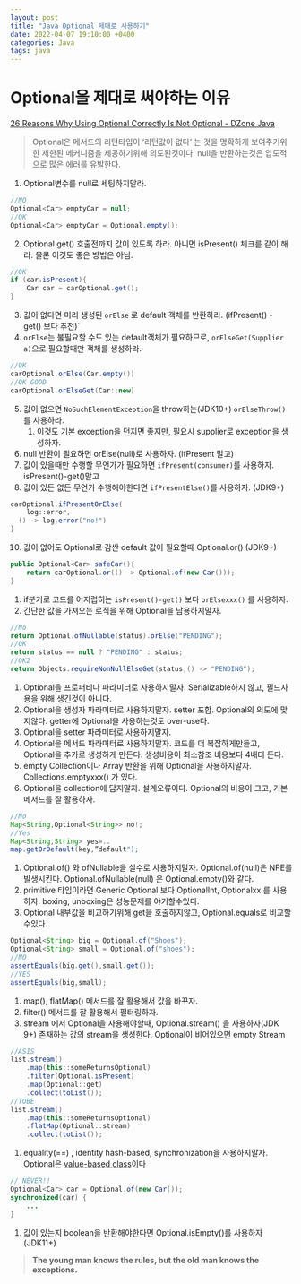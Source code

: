 ```yaml
---
layout: post
title: "Java Optional 제대로 사용하기"
date: 2022-04-07 19:10:00 +0400
categories: Java
tags: java
---
```

# Optional을 제대로 써야하는 이유

[26 Reasons Why Using Optional Correctly Is Not Optional - DZone Java](https://dzone.com/articles/using-optional-correctly-is-not-optional)

> Optional은 메서드의 리턴타입이 ‘리턴값이 없다’ 는 것을 명확하게 보여주기위한 제한된 메커니즘을 제공하기위해 의도된것이다. null을 반환하는것은 압도적으로 많은 에러를 유발한다.
> 
1. Optional변수를 null로 세팅하지말라.

```java
//NO
Optional<Car> emptyCar = null;
//OK
Optional<Car> emptyCar = Optional.empty();
```

2. Optional.get() 호출전까지 값이 있도록 하라.
아니면 isPresent() 체크를 같이 해라. 물론 이것도 좋은 방법은 아님.

```java
//OK
if (car.isPresent){
	Car car = carOptional.get();
}
```

3. 값이 없다면 미리 생성된 `orElse` 로 default 객체를 반환하라. (ifPresent() - get() 보다 추천)`
4. `orElse`는 불필요할 수도 있는 default객체가 필요하므로, `orElseGet(Supplier a)`으로 필요할때만 객체를 생성하라.

```java
//OK
carOptional.orElse(Car.empty())
//OK GOOD
carOptional.orElseGet(Car::new)
```

5. 값이 없으면 `NoSuchElementException`을 throw하는(JDK10+) `orElseThrow()` 를 사용하라.
    1. 이것도 기본 exception을 던지면 좋지만, 필요시 supplier로 exception을 생성하자.
6. null 반환이 필요하면 orElse(null)로 사용하자. (ifPresent 말고)
7. 값이 있을때만 수행할 무언가가 필요하면 `ifPresent(consumer)`를 사용하자. isPresent()-get()말고
8. 값이 있든 없든 무언가 수행해야한다면 `ifPresentElse()`를 사용하자. (JDK9+) 

```java
carOptional.ifPresentOrElse(
	log::error,
  () -> log.error("no!")
}
```

 10. 값이 없어도 Optional로 감싼 default 값이 필요할때 Optional.or() (JDK9+)

```java
public Optional<Car> safeCar(){
	return carOptional.or(() -> Optional.of(new Car()));
}
```

1. if분기로 코드를 어지럽히는 `isPresent()-get()` 보다 `orElsexxx()` 를 사용하자.
2. 간단한 값을 가져오는 로직을 위해 Optional을 남용하지말자.

```java
//No
return Optional.ofNullable(status).orElse("PENDING");
//OK
return status == null ? "PENDING" : status;
//OK2
return Objects.requireNonNullElseGet(status,() -> "PENDING");
```

1. Optional을 프로퍼티나 파라미터로 사용하지말자. Serializable하지 않고, 필드사용을 위해 생긴것이 아니다.
2. Optional을 생성자 파라미터로 사용하지말자. setter 포함.
Optional의 의도에 맞지않다.
getter에 Optional을 사용하는것도 over-use다.
3. Optional을 setter 파라미터로 사용하지말자.
4. Optional을 메서드 파라미터로 사용하지말자.
코드를 더 복잡하게만들고, Optional을 추가로 생성하게 만든다. 생성비용이 최소참조 비용보다 4배더 든다.
5. empty Collection이나 Array 반환을 위해 Optional을 사용하지말자.
Collections.emptyxxx() 가 있다.
6. Optional을 collection에 담지말자. 
설계오류이다. Optional의 비용이 크고, 기본 메서드를 잘 활용하자. 

```java
//No
Map<String,Optional<String>> no!;
//Yes
Map<String,String> yes=..
map.getOrDefault(key,”default");
```

1. Optional.of() 와 ofNullable을 실수로 사용하지말자. 
Optional.of(null)은 NPE를 발생시킨다.
Optional.ofNullable(null) 은 Optional.empty()와 같다.
2. primitive 타입이라면 Generic Optional<T> 보다 OptionalInt, Optionalxx 를 사용하자. 
boxing, unboxing은 성능문제를 야기할수있다.
3. Optional 내부값을 비교하기위해 get을 호출하지않고, Optional.equals로 비교할 수있다.

```java
Optional<String> big = Optional.of("Shoes");
Optional<String> small = Optional.of("shoes");
//NO
assertEquals(big.get(),small.get());
//YES
assertEquals(big,small);
```

1. map(), flatMap() 메서드를 잘 활용해서 값을 바꾸자.
2. filter() 메서드를 잘 활용해서 필터링하자.
3. stream 에서 Optional을 사용해야할때, Optional.stream() 을 사용하자(JDK 9+)
존재하는 값의 stream을 생성한다. Optional이 비어있으면 empty Stream

```java
//ASIS
list.stream()
	.map(this::someReturnsOptional)
	.filter(Optional.isPresent)
	.map(Optional::get)
	.collect(toList());
//TOBE
list.stream()
	.map(this::someReturnsOptional)
	.flatMap(Optional::stream)
	.collect(toList());
```

1. equality(==) , identity hash-based, synchronization을 사용하지말자.
Optional은 [value-based class](https://docs.oracle.com/javase/8/docs/api/java/lang/doc-files/ValueBased.html)이다 

```java
// NEVER!!
Optional<Car> car = Optional.of(new Car());
synchronized(car) {
	...
}
```

1. 값이 있는지 boolean을 반환해야한다면 Optional.isEmpty()를 사용하자 (JDK11+)

> **The young man knows the rules, but the old man knows the exceptions.**
>
